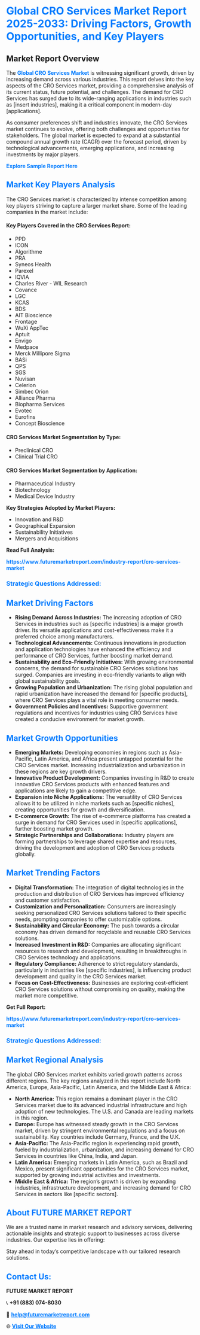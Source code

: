 <h1 style="color: #007BFF;">Global CRO Services Market Report 2025-2033: Driving Factors, Growth Opportunities, and Key Players</h1>

<section id="overview">
<h2>Market Report Overview</h2>
<p>The <a href="https://www.futuremarketreport.com/industry-report/cro-services-market" style="color: #007BFF; text-decoration: none;"><strong>Global CRO Services Market</strong></a> is witnessing significant growth, driven by increasing demand across various industries. This report delves into the key aspects of the CRO Services market, providing a comprehensive analysis of its current status, future potential, and challenges. The demand for CRO Services has surged due to its wide-ranging applications in industries such as [insert industries], making it a critical component in modern-day [applications].</p>
<p>As consumer preferences shift and industries innovate, the CRO Services market continues to evolve, offering both challenges and opportunities for stakeholders. The global market is expected to expand at a substantial compound annual growth rate (CAGR) over the forecast period, driven by technological advancements, emerging applications, and increasing investments by major players.</p>
</section>

<section id="overview">
<p><a href="https://www.futuremarketreport.com/request-sample/reportId=106446" style="color: #007BFF; text-decoration: none;"><strong>Explore Sample Report Here</strong></a></p>
</section>

<section id="key-players">
<h2 style="color: #007BFF;">Market Key Players Analysis</h2>
<p>The CRO Services market is characterized by intense competition among key players striving to capture a larger market share. Some of the leading companies in the market include:</p>
<h4>Key Players Covered in the CRO Services Report:</h4>
<ul><li>PPD</li><li>ICON</li><li>Algorithme</li><li>PRA</li><li>Syneos Health</li><li>Parexel</li><li>IQVIA</li><li>Charles River - WIL Research</li><li>Covance</li><li>LGC</li><li>KCAS</li><li>BDS</li><li>AIT Bioscience</li><li>Frontage</li><li>WuXi AppTec</li><li>Aptuit</li><li>Envigo</li><li>Medpace</li><li>Merck Millipore Sigma</li><li>BASi</li><li>QPS</li><li>SGS</li><li>Nuvisan</li><li>Celerion</li><li>Simbec Orion</li><li>Alliance Pharma</li><li>Biopharma Services</li><li>Evotec</li><li>Eurofins</li><li>Concept Bioscience</li></ul>
<h4>CRO Services Market Segmentation by Type:</h4>
<ul><li>Preclinical CRO</li><li>Clinical Trial CRO</li></ul>

<h4>CRO Services Market Segmentation by Application:</h4>
<ul><li>Pharmaceutical Industry</li><li>Biotechnology</li><li>Medical Device Industry</li></ul>
<p><strong>Key Strategies Adopted by Market Players:</strong></p>
<ul>
<li>Innovation and R&D</li>
<li>Geographical Expansion</li>
<li>Sustainability Initiatives</li>
<li>Mergers and Acquisitions</li>
</ul>
</section>

<section>
<p><strong>Read Full Analysis: </strong></p><a href="https://www.futuremarketreport.com/industry-report/cro-services-market" style="color: #007BFF; text-decoration: none;"><strong>https://www.futuremarketreport.com/industry-report/cro-services-market</strong></a>
<h3 style="color: #007BFF;">Strategic Questions Addressed:</h3>
</section>

<section id="driving-factors">
<h2 style="color: #007BFF;">Market Driving Factors</h2>
<ul>
<li><strong>Rising Demand Across Industries:</strong> The increasing adoption of CRO Services in industries such as [specific industries] is a major growth driver. Its versatile applications and cost-effectiveness make it a preferred choice among manufacturers.</li>
<li><strong>Technological Advancements:</strong> Continuous innovations in production and application technologies have enhanced the efficiency and performance of CRO Services, further boosting market demand.</li>
<li><strong>Sustainability and Eco-Friendly Initiatives:</strong> With growing environmental concerns, the demand for sustainable CRO Services solutions has surged. Companies are investing in eco-friendly variants to align with global sustainability goals.</li>
<li><strong>Growing Population and Urbanization:</strong> The rising global population and rapid urbanization have increased the demand for [specific products], where CRO Services plays a vital role in meeting consumer needs.</li>
<li><strong>Government Policies and Incentives:</strong> Supportive government regulations and incentives for industries using CRO Services have created a conducive environment for market growth.</li>
</ul>
</section>

<section id="growth-opportunities">
<h2 style="color: #007BFF;">Market Growth Opportunities</h2>
<ul>
<li><strong>Emerging Markets:</strong> Developing economies in regions such as Asia-Pacific, Latin America, and Africa present untapped potential for the CRO Services market. Increasing industrialization and urbanization in these regions are key growth drivers.</li>
<li><strong>Innovative Product Development:</strong> Companies investing in R&D to create innovative CRO Services products with enhanced features and applications are likely to gain a competitive edge.</li>
<li><strong>Expansion into Niche Applications:</strong> The versatility of CRO Services allows it to be utilized in niche markets such as [specific niches], creating opportunities for growth and diversification.</li>
<li><strong>E-commerce Growth:</strong> The rise of e-commerce platforms has created a surge in demand for CRO Services used in [specific applications], further boosting market growth.</li>
<li><strong>Strategic Partnerships and Collaborations:</strong> Industry players are forming partnerships to leverage shared expertise and resources, driving the development and adoption of CRO Services products globally.</li>
</ul>
</section>

<section id="trending-factors">
<h2 style="color: #007BFF;">Market Trending Factors</h2>
<ul>
<li><strong>Digital Transformation:</strong> The integration of digital technologies in the production and distribution of CRO Services has improved efficiency and customer satisfaction.</li>
<li><strong>Customization and Personalization:</strong> Consumers are increasingly seeking personalized CRO Services solutions tailored to their specific needs, prompting companies to offer customizable options.</li>
<li><strong>Sustainability and Circular Economy:</strong> The push towards a circular economy has driven demand for recyclable and reusable CRO Services solutions.</li>
<li><strong>Increased Investment in R&D:</strong> Companies are allocating significant resources to research and development, resulting in breakthroughs in CRO Services technology and applications.</li>
<li><strong>Regulatory Compliance:</strong> Adherence to strict regulatory standards, particularly in industries like [specific industries], is influencing product development and quality in the CRO Services market.</li>
<li><strong>Focus on Cost-Effectiveness:</strong> Businesses are exploring cost-efficient CRO Services solutions without compromising on quality, making the market more competitive.</li>
</ul>
</section>

<section>
<p><strong>Get Full Report: </strong></p><a href="https://www.futuremarketreport.com/industry-report/cro-services-market" style="color: #007BFF; text-decoration: none;"><strong>https://www.futuremarketreport.com/industry-report/cro-services-market</strong></a>
<h3 style="color: #007BFF;">Strategic Questions Addressed:</h3>
</section>


<section id="regional-analysis">
<h2 style="color: #007BFF;">Market Regional Analysis</h2>
<p>The global CRO Services market exhibits varied growth patterns across different regions. The key regions analyzed in this report include North America, Europe, Asia-Pacific, Latin America, and the Middle East & Africa:</p>
<ul>
<li><strong>North America:</strong> This region remains a dominant player in the CRO Services market due to its advanced industrial infrastructure and high adoption of new technologies. The U.S. and Canada are leading markets in this region.</li>
<li><strong>Europe:</strong> Europe has witnessed steady growth in the CRO Services market, driven by stringent environmental regulations and a focus on sustainability. Key countries include Germany, France, and the U.K.</li>
<li><strong>Asia-Pacific:</strong> The Asia-Pacific region is experiencing rapid growth, fueled by industrialization, urbanization, and increasing demand for CRO Services in countries like China, India, and Japan.</li>
<li><strong>Latin America:</strong> Emerging markets in Latin America, such as Brazil and Mexico, present significant opportunities for the CRO Services market, supported by growing industrial activities and investments.</li>
<li><strong>Middle East & Africa:</strong> The region’s growth is driven by expanding industries, infrastructure development, and increasing demand for CRO Services in sectors like [specific sectors].</li>
</ul>
</section>

<footer>
<h2 style="color: #007BFF;">About FUTURE MARKET REPORT</h2>
<p>We are a trusted name in market research and advisory services, delivering actionable insights and strategic support to businesses across diverse industries. Our expertise lies in offering:</p>

<p>Stay ahead in today’s competitive landscape with our tailored research solutions.</p>

<h2 style="color: #007BFF;">Contact Us:</h2>
<p><strong>FUTURE MARKET REPORT</strong></p>
<p>📞 <strong>+91 (883) 074-8030</strong></p>
<p>📧 <strong><a href="mailto:help@futuremarketreport.com" style="color: #007BFF;">help@futuremarketreport.com</a></strong></p>
<p>🌐 <strong><a href="https://www.futuremarketreport.com/" style="color: #007BFF;">Visit Our Website</a></strong></p>
</footer>
